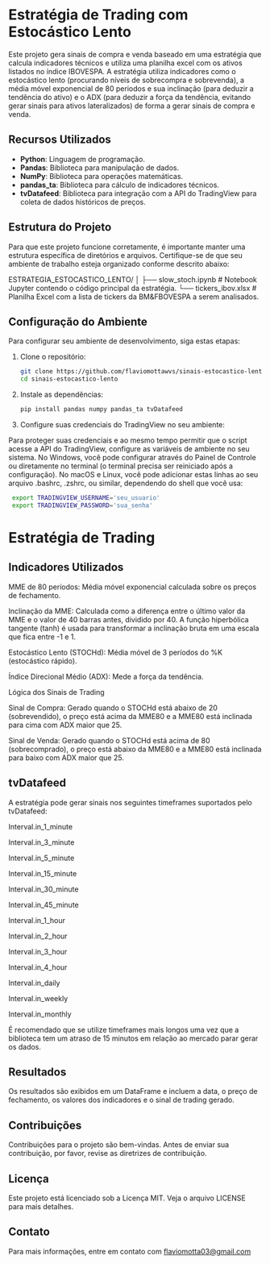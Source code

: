 # Estratégia de Trading com Estocástico Lento

Este projeto gera sinais de compra e venda baseado em uma estratégia que calcula indicadores técnicos e utiliza uma planilha excel com os ativos listados no índice IBOVESPA. A estratégia utiliza indicadores como o estocástico lento (procurando níveis de sobrecompra e sobrevenda), a média móvel exponencial de 80 periodos e sua inclinação (para deduzir a tendência do ativo) e o ADX (para deduzir a força da tendência, evitando gerar sinais para ativos lateralizados) de forma a gerar sinais de compra e venda.

## Recursos Utilizados

- **Python**: Linguagem de programação.
- **Pandas**: Biblioteca para manipulação de dados.
- **NumPy**: Biblioteca para operações matemáticas.
- **pandas_ta**: Biblioteca para cálculo de indicadores técnicos.
- **tvDatafeed**: Biblioteca para integração com a API do TradingView para coleta de dados históricos de preços.


## Estrutura do Projeto

Para que este projeto funcione corretamente, é importante manter uma estrutura específica de diretórios e arquivos. Certifique-se de que seu ambiente de trabalho esteja organizado conforme descrito abaixo:

ESTRATEGIA_ESTOCASTICO_LENTO/
│
├── slow_stoch.ipynb # Notebook Jupyter contendo o código principal da estratégia.
└── tickers_ibov.xlsx # Planilha Excel com a lista de tickers da BM&FBOVESPA a serem analisados.




## Configuração do Ambiente

Para configurar seu ambiente de desenvolvimento, siga estas etapas:

1. Clone o repositório:
   ```bash
   git clone https://github.com/flaviomottawvs/sinais-estocastico-lento.git
   cd sinais-estocastico-lento

2. Instale as dependências: 

   ```bash
   pip install pandas numpy pandas_ta tvDatafeed
   
   
3. Configure suas credenciais do TradingView no seu ambiente:

Para proteger suas credenciais e ao mesmo tempo permitir que o script acesse a API do TradingView, configure as variáveis de ambiente no seu sistema. No Windows, você pode configurar através do Painel de Controle ou diretamente no terminal (o terminal precisa ser reiniciado após a configuração). No macOS e Linux, você pode adicionar estas linhas ao seu arquivo .bashrc, .zshrc, ou similar, dependendo do shell que você usa:

   ```bash
	export TRADINGVIEW_USERNAME='seu_usuario'
	export TRADINGVIEW_PASSWORD='sua_senha'
 ```
 
 
# Estratégia de Trading

## Indicadores Utilizados

MME de 80 períodos: Média móvel exponencial calculada sobre os preços de fechamento.

Inclinação da MME: Calculada como a diferença entre o último valor da MME e o valor de 40 barras antes, dividido por 40. A função hiperbólica tangente (tanh) é usada para transformar a inclinação bruta em uma escala que fica entre -1 e 1.

Estocástico Lento (STOCHd): Média móvel de 3 períodos do %K (estocástico rápido).

Índice Direcional Médio (ADX): Mede a força da tendência.

Lógica dos Sinais de Trading

Sinal de Compra: Gerado quando o STOCHd está abaixo de 20 (sobrevendido), o preço está acima da MME80 e a MME80 está inclinada para cima com ADX maior que 25.

Sinal de Venda: Gerado quando o STOCHd está acima de 80 (sobrecomprado), o preço está abaixo da MME80 e a MME80 está inclinada para baixo com ADX maior que 25.   

## tvDatafeed 

A estratégia pode gerar sinais nos seguintes timeframes suportados pelo tvDatafeed: 


Interval.in_1_minute

Interval.in_3_minute

Interval.in_5_minute

Interval.in_15_minute

Interval.in_30_minute

Interval.in_45_minute

Interval.in_1_hour

Interval.in_2_hour

Interval.in_3_hour

Interval.in_4_hour

Interval.in_daily

Interval.in_weekly

Interval.in_monthly

É recomendado que se utilize timeframes mais longos uma vez que a biblioteca tem um atraso de 15 minutos em relação ao mercado parar gerar os dados. 

## Resultados

Os resultados são exibidos em um DataFrame e incluem a data, o preço de fechamento, os valores dos indicadores e o sinal de trading gerado.

## Contribuições

Contribuições para o projeto são bem-vindas. Antes de enviar sua contribuição, por favor, revise as diretrizes de contribuição.

## Licença 

Este projeto está licenciado sob a Licença MIT. Veja o arquivo LICENSE para mais detalhes.

## Contato

Para mais informações, entre em contato com flaviomotta03@gmail.com

